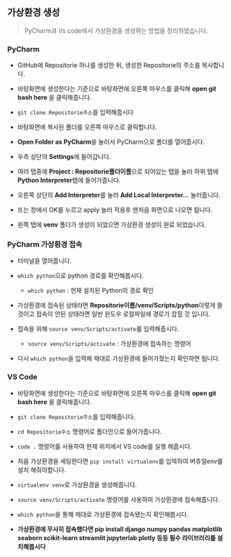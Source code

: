 ## 가상환경 생성

> PyCharm과 Vs code에서 가상환경을 생성하는 방법을 정리하였습니다.



### PyCharm 

* GitHub에 Repositorie 하나를 생성한 뒤, 생성한 Repositorie의 주소를 복사합니다.
* 바탕화면에 생성한다는 기준으로 바탕화면에 오른쪽 마우스를 클릭해 **open git bash here** 을 클릭해줍니다.
* `git clone Repositorie주소`를 입력해줍시다

* 바탕화면에 복사된 폴더를 오른쪽 마우스로 클릭합니다.
* **Open Folder as PyCharm**을 눌러서 PyCharm으로 폴더를 열어줍시다.

* 우측 상단의 **Settings**에 들어갑니다.

* 여러 탭중에 **Project : Repositorie폴더이름**으로 되어있는 탭을 눌러 하위 탭에 **Python Interpreter**탭에 들어가줍니다.
* 오른쪽 상단의 **Add Interpreter**를 눌러 **Add Local Interpreter...** 눌러줍니다.
* 뜨는 창에서 OK를 누르고 apply 눌러 적용후 맨처음 화면으로 나오면 됩니다.
* 왼쪽 탭에 **venv** 폴더가 생성이 되었으면 가상환경 생성이 완료 되었습니다.



### PyCharm 가상환경 접속

* 터미널을 열어줍니다.

* `which python`으로 python 경로를 확인해봅시다.
  * `which python` : 현재 설치된 Python의 경로 확인
* 가상환경에 접속된 상태라면 **Repositorie이름/venv/Scripts/python**이렇게 뜰 것이고 접속이 안된 상태라면 일반 윈도우 로컬파일에 경로가 잡힐 것 입니다.
* 접속을 위해 `source venv/Scripts/activate`를 입력해줍시다.
  * `source venv/Scripts/activate` : 가상환경에 접속하는 명령어

* 다시 `which python`을 입력해 제대로 가상환경에 들어가졌는지 확인하면 됩니다.





### VS Code

* 바탕화면에 생성한다는 기준으로 바탕화면에 오른쪽 마우스를 클릭해 **open git bash here** 을 클릭해줍니다. 
* `git clone Repositorie주소`를 입력해줍니다.
* `cd Repositorie주소` 명령어로 폴더안으로 들어가줍니다.
* `code .` 명령어를 사용하여 현재 위치에서 VS code를 실행 해줍시다.
* 처음 가상환경을 세팅한다면 `pip install virtualenv`를 입력하여 버츄얼env를 설치 해줘야합니다.
* `virtualenv venv`로 가상환경을 생성해줍니다.
* `source venv/Scripts/activate` 명령어를 사용하여 가상환경에 접속해줍니다.
* `which python`을 통해 제대로 가상환경에 접속됐는지 확인해봅시다.





* **가상환경에 무사히 접속했다면 pip install django numpy pandas matplotlib seaborn scikit-learn streamlit jupyterlab plotly 등등 필수 라이브러리를 설치해봅시다**

